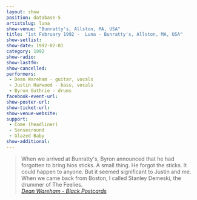 ```yaml
---
layout: show
position: database-5
artistslug: luna
show-venue: "Bunratty's, Allston, MA, USA"
title: "1st February 1992 -  Luna - Bunratty's, Allston, MA, USA"
show-setlist: 
show-date: 1992-02-01
category: 1992
show-radio: 
show-lastfm: 
show-cancelled: 
performers: 
 - Dean Wareham - guitar, vocals
 - Justin Harwood - bass, vocals
 - Byron Guthrie - drums
facebook-event-url: 
show-poster-url: 
show-ticket-url: 
show-venue-website: 
support:
 - Come (headliner)
 - Sensesround
 - Glazed Baby
show-additional: 
---
```

> When we arrived at Bunratty's, Byron announced that he had forgotten to bring hios sticks. A small thing. He forgot the sticks. It could happen to anyone. But it seemed significant to Justin and me. When we came back from Boston, I called Stanley Demeski, the drummer of The Feelies.  
_[Dean Wareham - Black Postcards]()_
